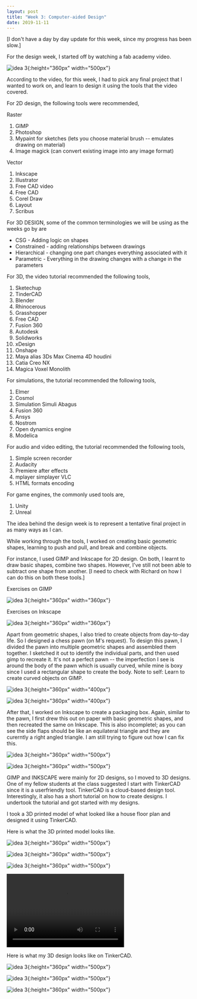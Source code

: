 ```yaml
---
layout: post
title: "Week 3: Computer-aided Design"
date: 2019-11-11
---
```


[I don't have a day by day update for this week, since my progress has been slow.]

For the design week, I started off by watching a fab academy video.

![idea 3](/images/week3video.png){:height="360px" width="500px"}

According to the video, for this week, I had to pick any final project that I wanted to work on, and learn to design it using the tools that the video covered.

For 2D design, the following tools were recommended,

Raster
1. GIMP
2. Photoshop
3. Mypaint for sketches (lets you choose material brush -- emulates drawing on material)
4. Image magick (can convert existing image into any image format)

Vector
1. Inkscape
2. Illustrator
3. Free CAD video
4. Free CAD
5. Corel Draw
6. Layout
7. Scribus

For 3D DESIGN, some of the common terminologies we will be using as the weeks go by are
- CSG - Adding logic on shapes
- Constrained - adding relationships between drawings
- Hierarchical - changing one part changes everything associated with it
- Parametric - Everything in the drawing changes with a change in the parameters

For 3D, the video tutorial recommended the following tools,
1. Sketechup
2. TinderCAD
3. Blender
4. Rhinocerous
5. Grasshopper
6. Free CAD
7. Fusion 360
8. Autodesk
9. Solidworks
10. xDesign
11. Onshape
12. Maya alias 3Ds Max Cinema 4D houdini
13. Catia Creo NX
14. Magica Voxel Monolith

For simulations, the tutorial recommended the following tools,
1. Elmer
2. Cosmol
3. Simulation Simuli Abagus
4. Fusion 360
5. Ansys
6. Nostrom
7. Open dynamics engine
8. Modelica

For audio and video editing, the tutorial recommended the following tools,
1. Simple screen recorder
2. Audacity
3. Premiere after effects
4. mplayer simplayer VLC
5. HTML formats encoding

For game engines, the commonly used tools are,
1. Unity
2. Unreal

The idea behind the design week is to represent a tentative final project in as many ways as I can.

While working through the tools, I worked on creating basic geometric shapes, learning to push and pull, and break and combine objects.

For instance, I used GIMP and Inkscape for 2D design. On both, I learnt to draw basic shapes, combine two shapes. However, I've still not been able to subtract one shape from another. [I need to check with Richard on how I can do this on both these tools.]

Exercises on GIMP

![idea 3](/images/learninggimp.png){:height="360px" width="360px"}

Exercises on Inkscape 

![idea 3](/images/learninginkscape.png){:height="360px" width="360px"}

Apart from geometric shapes, I also tried to create objects from day-to-day life. So I designed a chess pawn (on M's request). To design this pawn, I divided the pawn into multiple geometric shapes and assembled them together. I sketched it out to identify the individual parts, and then used gimp to recreate it. It's not a perfect pawn -- the imperfection I see is around the body of the pawn which is usually curved, while mine is boxy since I used a rectangular shape to create the body. Note to self: Learn to create curved objects on GIMP.

![idea 3](/images/chesspawnsketch.JPG){:height="360px" width="400px"}

![idea 3](/images/pawnongimp.png){:height="360px" width="400px"}

After that, I worked on Inkscape to create a packaging box. Again, similar to the pawn, I first drew this out on paper with basic geometric shapes, and then recreated the same on Inkscape. This is also incompletel; as you can see the side flaps should be like an equilateral triangle and they are curerntly a right angled triangle. I am still trying to figure out how I can fix this.

![idea 3](/images/2dpackagingboxsketch.JPG){:height="360px" width="500px"}

![idea 3](/images/packagingbox.png){:height="360px" width="500px"}

GIMP and INKSCAPE were mainly for 2D designs, so I moved to 3D designs. One of my fellow students at the class suggested I start with TinkerCAD since it is a userfriendly tool. TinkerCAD is a cloud-based design tool. Interestingly, it also has a short tutorial on how to create designs. I undertook the tutorial and got started with my designs.

I took a 3D printed model of what looked like a house floor plan and designed it using TinkerCAD. 

Here is what the 3D printed model looks like.

![idea 3](/images/blueboxangle1.JPG){:height="360px" width="500px"}

![idea 3](/images/blueboxangle2.JPG){:height="360px" width="500px"}

![idea 3](/images/blueboxangle3.JPG){:height="360px" width="500px"}

<video src="/images/blueboxvideo.mp4" width="320" height="200" controls preload></video>

Here is what my 3D design looks like on TinkerCAD.

![idea 3](/images/cadangle1.png){:height="360px" width="500px"}

![idea 3](/images/cadangle2.png){:height="360px" width="500px"}

![idea 3](/images/cadangle3.png){:height="360px" width="500px"}
